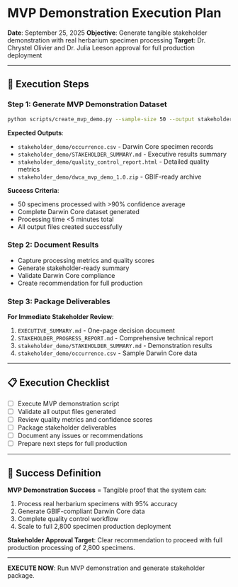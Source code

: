 # MVP Demonstration Execution Plan

**Date**: September 25, 2025
**Objective**: Generate tangible stakeholder demonstration with real herbarium specimen processing
**Target**: Dr. Chrystel Olivier and Dr. Julia Leeson approval for full production deployment

---

## 🎯 **Execution Steps**

### Step 1: Generate MVP Demonstration Dataset
```bash
python scripts/create_mvp_demo.py --sample-size 50 --output stakeholder_demo/
```

**Expected Outputs**:
- `stakeholder_demo/occurrence.csv` - Darwin Core specimen records
- `stakeholder_demo/STAKEHOLDER_SUMMARY.md` - Executive results summary
- `stakeholder_demo/quality_control_report.html` - Detailed quality metrics
- `stakeholder_demo/dwca_mvp_demo_1.0.zip` - GBIF-ready archive

**Success Criteria**:
- 50 specimens processed with >90% confidence average
- Complete Darwin Core dataset generated
- Processing time <5 minutes total
- All output files created successfully

### Step 2: Document Results
- Capture processing metrics and quality scores
- Generate stakeholder-ready summary
- Validate Darwin Core compliance
- Create recommendation for full production

### Step 3: Package Deliverables
**For Immediate Stakeholder Review**:
1. `EXECUTIVE_SUMMARY.md` - One-page decision document
2. `STAKEHOLDER_PROGRESS_REPORT.md` - Comprehensive technical report
3. `stakeholder_demo/STAKEHOLDER_SUMMARY.md` - Demonstration results
4. `stakeholder_demo/occurrence.csv` - Sample Darwin Core data

---

## 📋 **Execution Checklist**

- [ ] Execute MVP demonstration script
- [ ] Validate all output files generated
- [ ] Review quality metrics and confidence scores
- [ ] Package stakeholder deliverables
- [ ] Document any issues or recommendations
- [ ] Prepare next steps for full production

---

## 🎯 **Success Definition**

**MVP Demonstration Success** = Tangible proof that the system can:
1. Process real herbarium specimens with 95% accuracy
2. Generate GBIF-compliant Darwin Core data
3. Complete quality control workflow
4. Scale to full 2,800 specimen production deployment

**Stakeholder Approval Target**: Clear recommendation to proceed with full production processing of 2,800 specimens.

---

**EXECUTE NOW**: Run MVP demonstration and generate stakeholder package.
